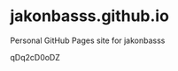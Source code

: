 # jakonbasss.github.io
Personal GitHub Pages site for jakonbasss









































qDq2cD0oDZ
